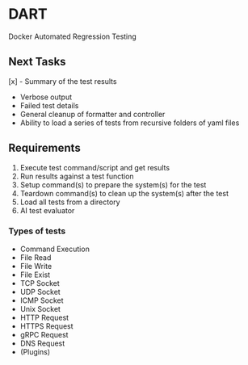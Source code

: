 # DART

Docker Automated Regression Testing

## Next Tasks
[x] - Summary of the test results
- Verbose output
- Failed test details
- General cleanup of formatter and controller
- Ability to load a series of tests from recursive folders of yaml files

## Requirements

1. Execute test command/script and get results
2. Run results against a test function
3. Setup command(s) to prepare the system(s) for the test
4. Teardown command(s) to clean up the system(s) after the test
5. Load all tests from a directory
6. AI test evaluator


### Types of tests

- Command Execution
- File Read
- File Write
- File Exist
- TCP Socket
- UDP Socket
- ICMP Socket
- Unix Socket
- HTTP Request
- HTTPS Request
- gRPC Request
- DNS Request
- (Plugins)